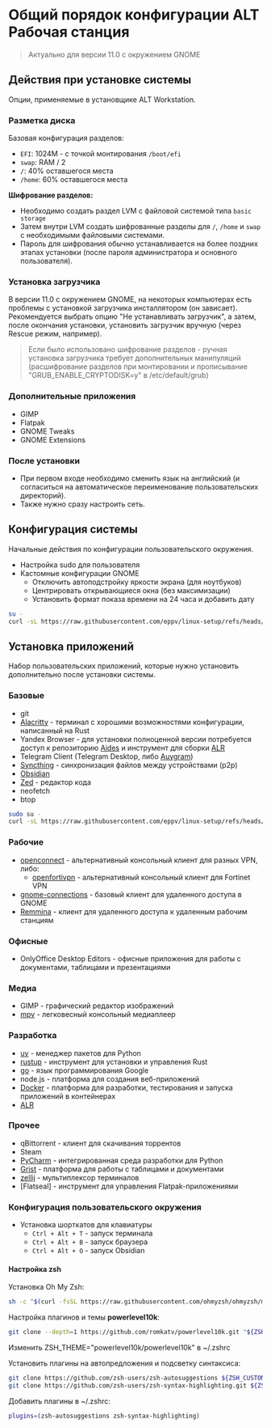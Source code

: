 # Общий порядок конфигурации ALT Рабочая станция

> Актуально для версии 11.0 с окружением GNOME

## Действия при установке системы
Опции, применяемые в установщике ALT Workstation.

### Разметка диска
Базовая конфигурация разделов:
* `EFI`: 1024M - c точкой монтирования `/boot/efi`
* `swap`: RAM / 2
* `/`: 40% оставшегося места
* `/home`: 60% оставшегося места

**Шифрование разделов:**
* Необходимо создать раздел LVM с файловой системой типа `basic storage`
* Затем внутри LVM создать шифрованные разделы для `/`, `/home` и `swap` с необходимыми файловыми системами.
* Пароль для шифрования обычно устанавливается на более поздних этапах установки (после пароля администратора и основного пользователя).

### Установка загрузчика
В версии 11.0 с окружением GNOME, на некоторых компьютерах есть проблемы с установкой загрузчика инсталлятором (он зависает).
Рекомендуется выбрать опцию "Не устанавливать загрузчик", а затем, после окончания установки, установить загрузчик вручную (через Rescue режим, например).
> Если было использовано шифрование разделов - ручная установка загрузчика требует дополнительных манипуляций (расшифрование разделов при монтировании и прописывание "GRUB_ENABLE_CRYPTODISK=y" в /etc/default/grub)

### Дополнительные приложения
* GIMP
* Flatpak
* GNOME Tweaks
* GNOME Extensions

### После установки
* При первом входе необходимо сменить язык на английский (и согласиться на автоматическое переименование пользовательских директорий).
* Также нужно сразу настроить сеть.

## Конфигурация системы
Начальные действия по конфигурации пользовательского окружения.
* Настройка sudo для пользователя
* Кастомные конфигурации GNOME
  * Отключить автоподстройку яркости экрана (для ноутбуков)
  * Центрировать открывающиеся окна (без максимизации)
  * Установить формат показа времени на 24 часа и добавить дату

```bash
su -
curl -sL https://raw.githubusercontent.com/eppv/linux-setup/refs/heads/main/alt/workstation/initconf.sh | sh
```

## Установка приложений
Набор пользовательских приложений, которые нужно установить дополнительно после установки системы.

### Базовые
* git
* [Alacritty](https://github.com/alacritty/alacritty) - терминал с хорошими возможностями конфигурации, написанный на Rust
* Yandex Browser - для установки полноценной версии потребуется доступ к репозиторию [Aides](https://altlinux.space/aides-pkgs) и инструмент для сборки [ALR](https://gitea.plemya-x.ru/Plemya-x/ALR)
* Telegram Client (Telegram Desktop, либо [Auygram](https://github.com/AyuGram/AyuGramDesktop))
* [Syncthing](https://syncthing.net/) - синхронизация файлов между устройствами (p2p)
* [Obsidian](https://obsidian.md/)
* [Zed](https://zed.dev/) - редактор кода
* neofetch
* btop

```bash
sudo su -
curl -sL https://raw.githubusercontent.com/eppv/linux-setup/refs/heads/main/alt/workstation/install-apps.sh | sh
```

### Рабочие
* [openconnect](https://www.infradead.org/openconnect/) - альтернативный консольный клиент для разных VPN, либо:
  * [openfortivpn](https://github.com/adrienverge/openfortivpn) - альтернативный консольный клиент для Fortinet VPN
* [gnome-connections](https://gitlab.gnome.org/GNOME/gnome-connections) - базовый клиент для удаленного доступа в GNOME
* [Remmina](https://remmina.org/) - клиент для удаленного доступа к удаленным рабочим станциям


### Офисные
* OnlyOffice Desktop Editors - офисные приложения для работы с документами, таблицами и презентациями

### Медиа
* GIMP - графический редактор изображений
* [mpv](https://mpv.io/) - легковесный консольный медиаплеер

### Разработка
* [uv](https://github.com/astral-sh/uv) - менеджер пакетов для Python
* [rustup](https://rustup.rs/) - инструмент для установки и управления Rust
* [go](https://golang.org/) - язык программирования Google
* node.js - платформа для создания веб-приложений
* [Docker](https://www.docker.com/) - платформа для разработки, тестирования и запуска приложений в контейнерах
* [ALR](https://gitea.plemya-x.ru/Plemya-x/ALR)


### Прочее
* qBittorrent - клиент для скачивания торрентов
* Steam
* [PyCharm](https://www.jetbrains.com/pycharm/) - интегрированная среда разработки для Python
* [Grist](https://grist.com/) - платформа для работы с таблицами и документами
* [zellij](https://zellij.dev/) - мультиплексор терминалов
* [Flatseal] - инструмент для управления Flatpak-приложениями

### Конфигурация пользовательского окружения
* Установка шорткатов для клавиатуры
  * `Ctrl + Alt + T` - запуск терминала
  * `Ctrl + Alt + B` - запуск браузера
  * `Ctrl + Alt + O` - запуск Obsidian

#### Настройка zsh

Установка Oh My Zsh:
```bash
sh -c "$(curl -fsSL https://raw.githubusercontent.com/ohmyzsh/ohmyzsh/master/tools/install.sh)"
```

Настройка плагинов и темы **powerlevel10k**:
```bash
git clone --depth=1 https://github.com/romkatv/powerlevel10k.git "${ZSH_CUSTOM:-$HOME/.oh-my-zsh/custom}/themes/powerlevel10k"
```

Изменить ZSH_THEME="powerlevel10k/powerlevel10k" в ~/.zshrc

Установить плагины на автопредложения и подсветку синтаксиса:
```bash
git clone https://github.com/zsh-users/zsh-autosuggestions ${ZSH_CUSTOM:-~/.oh-my-zsh/custom}/plugins/zsh-autosuggestions
git clone https://github.com/zsh-users/zsh-syntax-highlighting.git ${ZSH_CUSTOM:-~/.oh-my-zsh/custom}/plugins/zsh-syntax-highlighting
```
Добавить плагины в ~/.zshrc:
```bash
plugins=(zsh-autosuggestions zsh-syntax-highlighting)
```
